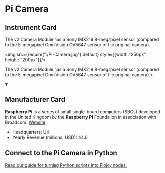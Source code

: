 
# Pi Camera

## Instrument Card

<div className="flex">

<div>

The v2 Camera Module has a Sony IMX219 8-megapixel sensor (compared to the 5-megapixel OmniVision OV5647 sensor of the original camera).

</div>

<img src={require("./Pi-Camera.jpg").default} style={{width:"256px", height: "200px"}}/>

</div>

The v2 Camera Module has a Sony IMX219 8-megapixel sensor (compared to the 5-megapixel OmniVision OV5647 sensor of the original camera).>

<details open>
<summary><h2>Manufacturer Card</h2></summary>

**Raspberry Pi** is a series of small single-board computers (SBCs) developed in the United Kingdom by the **Raspberry Pi** Foundation in association with Broadcom. <a href="https://www.raspberrypi.org/">Website</a>.

<ul>
  <li>Headquarters: UK</li>
  <li>Yearly Revenue (millions, USD): 44.0</li>
</ul>
</details>

## Connect to the Pi Camera in Python

[Read our guide for turning Python scripts into Flojoy nodes.](https://docs.flojoy.ai/custom-nodes/creating-custom-node/)


